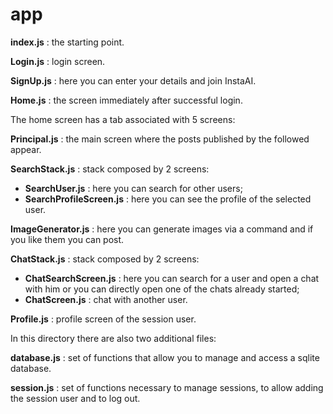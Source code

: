 # app

**index.js** : the starting point.

**Login.js** : login screen.

**SignUp.js** : here you can enter your details and join InstaAI.

**Home.js** : the screen immediately after successful login.

The home screen has a tab associated with 5 screens:

**Principal.js** : the main screen where the posts published by the followed appear.

**SearchStack.js** : stack composed by 2 screens:  
* **SearchUser.js** : here you can search for other users;
* **SearchProfileScreen.js** : here you can see the profile of the selected user.

**ImageGenerator.js** : here you can generate images via a command and if you like them you can post.

**ChatStack.js** : stack composed by 2 screens:  
* **ChatSearchScreen.js** : here you can search for a user and open a chat with him or you can directly open one of the chats already started;  
* **ChatScreen.js** : chat with another user.

**Profile.js** : profile screen of the session user.



In this directory there are also two additional files:

**database.js** : set of functions that allow you to manage and access a sqlite database.

**session.js** : set of functions necessary to manage sessions, to allow adding the session user and to log out. 
